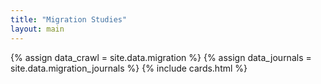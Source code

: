 ```yaml
---
title: "Migration Studies"
layout: main
---
```


{% assign data_crawl = site.data.migration %} 
{% assign data_journals = site.data.migration_journals %} 
{% include cards.html %}


